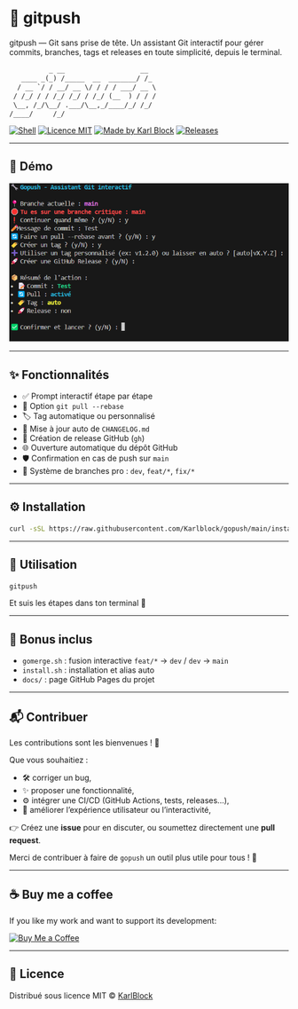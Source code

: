 # 🚀 gitpush

gitpush — Git sans prise de tête.
Un assistant Git interactif pour gérer commits, branches, tags et releases en toute simplicité, depuis le terminal.

``` 
          _ __                   __  
   ____ _(_) /_____  __  _______/ /_ 
  / __ `/ / __/ __ \/ / / / ___/ __ \
 / /_/ / / /_/ /_/ / /_/ (__  ) / / /
 \__, /_/\__/ .___/\__,_/____/_/ /_/ 
/____/     /_/ 
```

[![Shell](https://img.shields.io/badge/script-shell-blue?style=flat-square&logo=gnu-bash)](https://bash.sh)
[![Licence MIT](https://img.shields.io/badge/license-MIT-green?style=flat-square)](LICENSE)
[![Made by Karl Block](https://img.shields.io/badge/made%20by-Karl%20Block-blueviolet?style=flat-square)](https://github.com/Karlblock)
[![Releases](https://img.shields.io/github/v/release/Karlblock/gopush?style=flat-square)](https://github.com/Karlblock/gopush/releases)

---

## 🎥 Démo

![demo](assets/demo.gif)

---

## ✨ Fonctionnalités

- ✅ Prompt interactif étape par étape
- 🔄 Option `git pull --rebase`
- 🏷️ Tag automatique ou personnalisé
- 📄 Mise à jour auto de `CHANGELOG.md`
- 🚀 Création de release GitHub (`gh`)
- 🌐 Ouverture automatique du dépôt GitHub
- 🛡️ Confirmation en cas de push sur `main`
- 🧠 Système de branches pro : `dev`, `feat/*`, `fix/*`

---

## ⚙️ Installation

```bash
curl -sSL https://raw.githubusercontent.com/Karlblock/gopush/main/install.sh | bash
```

---

## 🚀 Utilisation

```bash
gitpush
```

Et suis les étapes dans ton terminal 🤖

---

## 🧩 Bonus inclus

- `gomerge.sh` : fusion interactive `feat/*` → `dev` / `dev` → `main`
- `install.sh` : installation et alias auto
- `docs/` : page GitHub Pages du projet

---

## 📬 Contribuer

Les contributions sont les bienvenues ! 🙌

Que vous souhaitiez :

- 🛠️ corriger un bug,
- ✨ proposer une fonctionnalité,
- ⚙️ intégrer une CI/CD (GitHub Actions, tests, releases...),
- 🧪 améliorer l’expérience utilisateur ou l’interactivité,

👉 Créez une **issue** pour en discuter, ou soumettez directement une **pull request**.

Merci de contribuer à faire de `gopush` un outil plus utile pour tous ! 💚

---

## ☕ Buy me a coffee

If you like my work and want to support its development:

[![Buy Me a Coffee](https://img.buymeacoffee.com/button-api/?text=Buy%20me%20a%20coffee&emoji=☕&slug=karlblock&button_colour=FFDD00&font_colour=000000&font_family=Arial&outline_colour=000000&coffee_colour=ffffff)](https://www.buymeacoffee.com/karlblock)

---

## 📄 Licence

Distribué sous licence MIT © [KarlBlock](https://github.com/Karlblock)
